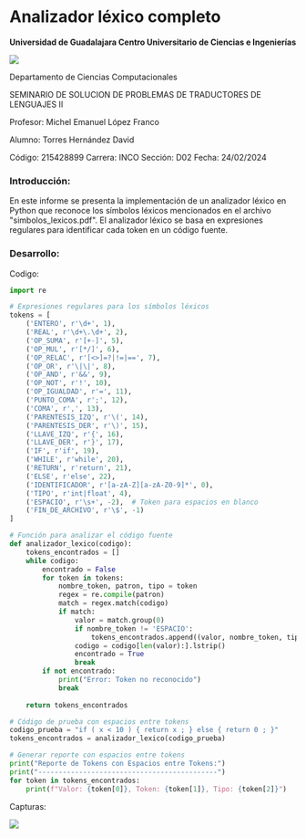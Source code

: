 <p align="center">
  <h1>Analizador léxico completo</h1>
</p>

**Universidad de Guadalajara Centro Universitario de Ciencias e Ingenierías**

![](logo.png)

Departamento de Ciencias Computacionales

SEMINARIO DE SOLUCION DE PROBLEMAS DE TRADUCTORES DE LENGUAJES II

Profesor: Michel Emanuel López Franco

Alumno: Torres Hernández David

Código: 215428899	     	Carrera: INCO		Sección: D02		Fecha: 24/02/2024



### **Introducción:**

En este informe se presenta la implementación de un analizador léxico en Python que reconoce los símbolos léxicos mencionados en el archivo "simbolos_lexicos.pdf".
El analizador léxico se basa en expresiones regulares para identificar cada token en un código fuente.

### **Desarrollo:**

Codigo:
```python
import re

# Expresiones regulares para los símbolos léxicos
tokens = [
    ('ENTERO', r'\d+', 1),
    ('REAL', r'\d+\.\d+', 2),
    ('OP_SUMA', r'[+-]', 5),
    ('OP_MUL', r'[*/]', 6),
    ('OP_RELAC', r'[<>]=?|!=|==', 7),
    ('OP_OR', r'\|\|', 8),
    ('OP_AND', r'&&', 9),
    ('OP_NOT', r'!', 10),
    ('OP_IGUALDAD', r'=', 11),
    ('PUNTO_COMA', r';', 12),
    ('COMA', r',', 13),
    ('PARENTESIS_IZQ', r'\(', 14),
    ('PARENTESIS_DER', r'\)', 15),
    ('LLAVE_IZQ', r'{', 16),
    ('LLAVE_DER', r'}', 17),
    ('IF', r'if', 19),
    ('WHILE', r'while', 20),
    ('RETURN', r'return', 21),
    ('ELSE', r'else', 22),
    ('IDENTIFICADOR', r'[a-zA-Z][a-zA-Z0-9]*', 0),
    ('TIPO', r'int|float', 4),
    ('ESPACIO', r'\s+', -2),  # Token para espacios en blanco
    ('FIN_DE_ARCHIVO', r'\$', -1)
]

# Función para analizar el código fuente
def analizador_lexico(codigo):
    tokens_encontrados = []
    while codigo:
        encontrado = False
        for token in tokens:
            nombre_token, patron, tipo = token
            regex = re.compile(patron)
            match = regex.match(codigo)
            if match:
                valor = match.group(0)
                if nombre_token != 'ESPACIO':
                    tokens_encontrados.append((valor, nombre_token, tipo))
                codigo = codigo[len(valor):].lstrip()
                encontrado = True
                break
        if not encontrado:
            print("Error: Token no reconocido")
            break
    
    return tokens_encontrados

# Código de prueba con espacios entre tokens
codigo_prueba = "if ( x < 10 ) { return x ; } else { return 0 ; }"
tokens_encontrados = analizador_lexico(codigo_prueba)

# Generar reporte con espacios entre tokens
print("Reporte de Tokens con Espacios entre Tokens:")
print("--------------------------------------------")
for token in tokens_encontrados:
    print(f"Valor: {token[0]}, Token: {token[1]}, Tipo: {token[2]}")
```
Capturas:

![](captura.png)
